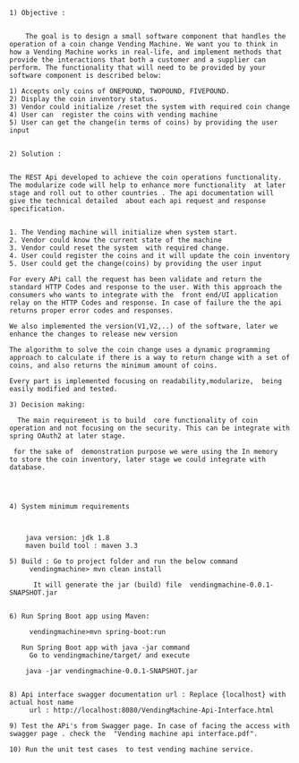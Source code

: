 	
	1) Objective : 	

	
		The goal is to design a small software component that handles the operation of a coin change Vending Machine. We want you to think in how a Vending Machine works in real-life, and implement methods that provide the interactions that both a customer and a supplier can perform. The functionality that will need to be provided by your software component is described below:	

	1) Accepts only coins of ONEPOUND, TWOPOUND, FIVEPOUND.
	2) Display the coin inventory status.
	3) Vendor could initialize /reset the system with required coin change
	4) User can  register the coins with vending machine
	5) User can get the change(in terms of coins) by providing the user input 
	
	
	2) Solution :
	
	
	The REST Api developed to achieve the coin operations functionality. The modularize code will help to enhance more functionality  at later stage and roll out to other countries . The api documentation will give the technical detailed  about each api request and response specification.

	
	1. The Vending machine will initialize when system start.
	2. Vendor could know the current state of the machine
	3. Vendor could reset the system  with required change.
	4. User could register the coins and it will update the coin inventory
	5. User could get the change(coins) by providing the user input
	
	For every APi call the request has been validate and return the standard HTTP Codes and response to the user. With this approach the consumers who wants to integrate with the  front end/UI application relay on the HTTP Codes and response. In case of failure the the api returns proper error codes and responses.
	
	We also implemented the version(V1,V2,..) of the software, later we enhance the changes to release new version  
	
	The algorithm to solve the coin change uses a dynamic programming approach to calculate if there is a way to return change with a set of coins, and also returns the minimum amount of coins.

	Every part is implemented focusing on readability,modularize,  being easily modified and tested.
	
	3) Decision making: 
	
	  The main requirement is to build  core functionality of coin operation and not focusing on the security. This can be integrate with spring OAuth2 at later stage.
	  
	 for the sake of  demonstration purpose we were using the In memory  to store the coin inventory, later stage we could integrate with database. 
	  
	  
	  
	  
	4) System minimum requirements
	
	
	
	    java version: jdk 1.8
	    maven build tool : maven 3.3
	  
	5) Build : Go to project folder and run the below command
	     vendingmachine> mvn clean install
	     
	      It will generate the jar (build) file  vendingmachine-0.0.1-SNAPSHOT.jar
	
	
	6) Run Spring Boot app using Maven:
	
	     vendingmachine>mvn spring-boot:run
	     
	   Run Spring Boot app with java -jar command
	     Go to vendingmachine/target/ and execute
	
	    java -jar vendingmachine-0.0.1-SNAPSHOT.jar
	    
	    
	8) Api interface swagger documentation url : Replace {localhost} with actual host name
	     url : http://localhost:8080/VendingMachine-Api-Interface.html
	     
	9) Test the APi's from Swagger page. In case of facing the access with swagger page . check the  "Vending machine api interface.pdf".
	
	10) Run the unit test cases  to test vending machine service.
	
	
	
	
	
	        
	
	
	         
	  
	  
	  
	
		
	
		
	